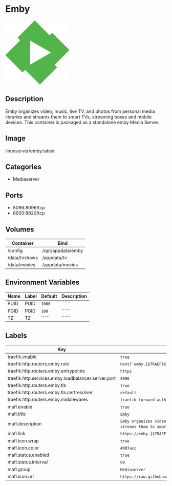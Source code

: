# Emby

![Logo](images/Emby.png)

## Description
Emby organizes video, music, live TV, and photos from personal media libraries and streams them to smart TVs, streaming boxes and mobile devices. This container is packaged as a standalone emby Media Server.

## Image
linuxserver/emby:latest

## Categories
- Mediaserver

## Ports
- 8096:8096/tcp
- 8920:8920/tcp

## Volumes
| Container | Bind |
|-----------|------|
| /config | /opt/appdata/emby |
| /data/tvshows | /appdata/tv |
| /data/movies | /appdata/movies |

## Environment Variables
| Name | Label | Default | Description |
|------|-------|---------|-------------|
| PUID | PUID | ```1000``` | `````` |
| PGID | PGID | ```100``` | `````` |
| TZ | TZ | `````` | `````` |

## Labels
| Key | Value |
|-----|-------|
| traefik.enable | ```true``` |
| traefik.http.routers.emby.rule | ```Host(`emby.{$TRAEFIK_INGRESS_DOMAIN}`)``` |
| traefik.http.routers.emby.entrypoints | ```https``` |
| traefik.http.services.emby.loadbalancer.server.port | ```8096``` |
| traefik.http.routers.emby.tls | ```true``` |
| traefik.http.routers.emby.tls.certresolver | ```default``` |
| traefik.http.routers.emby.middlewares | ```traefik-forward-auth``` |
| mafl.enable | ```true``` |
| mafl.title | ```Emby``` |
| mafl.description | ```Emby organizes video, music, live TV, and photos from personal media libraries and streams them to smart TVs, streaming boxes and mobile devices.``` |
| mafl.link | ```https://emby.{$TRAEFIK_INGRESS_DOMAIN}``` |
| mafl.icon.wrap | ```true``` |
| mafl.icon.color | ```#007acc``` |
| mafl.status.enabled | ```true``` |
| mafl.status.interval | ```60``` |
| mafl.group | ```Mediaserver``` |
| mafl.icon.url | ```https://raw.githubusercontent.com/Qballjos/portainer_templates/master/Images/emby.png``` |

